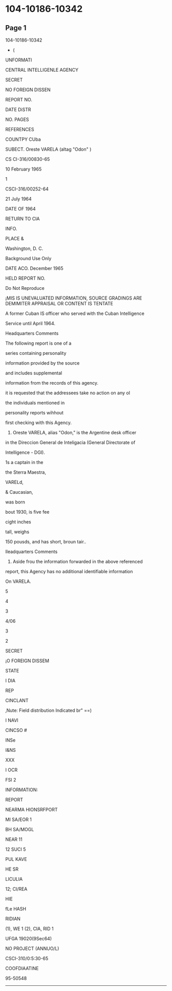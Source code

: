 # 104-10186-10342

## Page 1

104-10186-10342

+ (

UNFORMATI

CENTRAL INTELLIGENLE AGENCY

SECRET

NO FOREIGN DISSEN

REPORT NO.

DATE DiSTR

NO. PAGES

REFERENCES

COUNTPY CUba

SUBECT. Oreste VARELA (altag "Odon" )

CS CI-316/00830-65

10 February 1965

1

CSCI-316/00252-64

21 July 1964

DATE OF 1964

RETURN TO CIA

INFO.

PLACE &

Washington, D. C.

Background Use Only

DATE ACO. December 1965

HELD REPORT NO.

Do Not Reproduce

¡MIS IS UNEVALUATED INFORMATION, SOURCE GRADINGS ARE DEMIMITER APPRAISAL OR CONTENT IS TENTATE

A former Cuban IS officer who served with the Cuban Intelligence

Service until April 1964.

Headquarters Comments

The following report is one of a

series containing personality

information provided by the source

and includes supplemental

information from the records of this agency.

it is requested that the addressees take no action on any ol

the individuals mentioned in

personality reports wihhout

first checking with this Agency.

1. Oreste VARELA, alias "Odon," is the Argentine desk officer

in the Direccion General de Inteligacia (General Directorate of

Intelligence - DGI).

1s a captain in the

the Sterra Maestra,

VARELd,

& Caucasian,

was born

bout 1930, is five fee

cight inches

tall, weighs

150 pousds, and has short, broun tair..

Ileadquarters Comments

1. Aside frou the information forwarded in the above referenced

report, this Agency has no additional identifiable information

On VARELA.

5

4

3

4/06

3

2

SECRET

¡O FOREIGN DISSEM

STATE

I DIA

REP

CINCLANT

‚Nute: Field distribution Indicated br" ==)

I NAVI

CINCSO #

INSe

I&NS

XXX

I OCR

FSI 2

INFORMATION:

REPORT

NEARMA HIONSRFPORT

MI SA/EOR 1

BH SA/MOGL

NEAR 11

12 SUCI 5

PUL KAVE

HE SR

LICULIA

12; CI/REA

HIE

fLe HASH

RIDIAN

(1), WE 1 (2), CIA, RID 1

UFGA 19020(9Sec64)

NO PROJECT (ANNUO/L)

CSCI-310/0:5:30-65

COOFDIAATINE

95-50548

---


